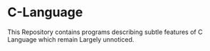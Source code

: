 # C-Language
This Repository contains programs describing subtle features of C Language which remain Largely unnoticed.
